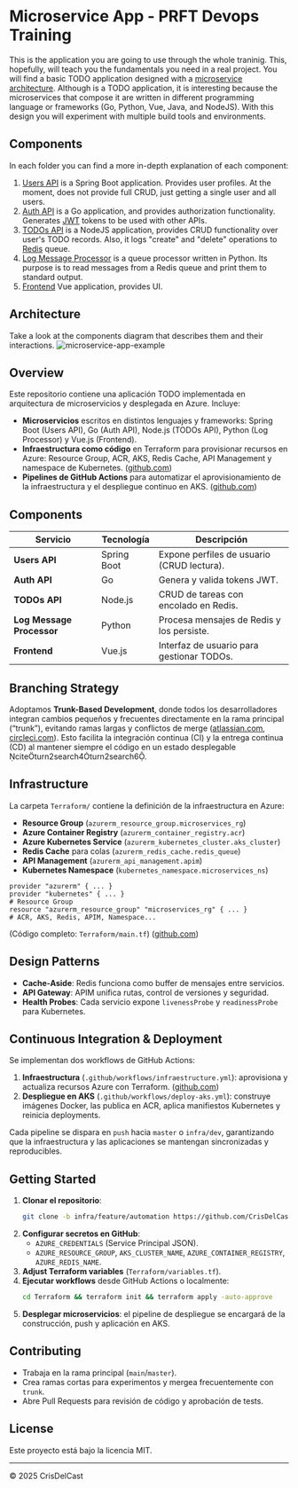 # Microservice App - PRFT Devops Training

This is the application you are going to use through the whole traninig. This, hopefully, will teach you the fundamentals you need in a real project. You will find a basic TODO application designed with a [microservice architecture](https://microservices.io). Although is a TODO application, it is interesting because the microservices that compose it are written in different programming language or frameworks (Go, Python, Vue, Java, and NodeJS). With this design you will experiment with multiple build tools and environments. 

## Components
In each folder you can find a more in-depth explanation of each component:

1. [Users API](/users-api) is a Spring Boot application. Provides user profiles. At the moment, does not provide full CRUD, just getting a single user and all users.
2. [Auth API](/auth-api) is a Go application, and provides authorization functionality. Generates [JWT](https://jwt.io/) tokens to be used with other APIs.
3. [TODOs API](/todos-api) is a NodeJS application, provides CRUD functionality over user's TODO records. Also, it logs "create" and "delete" operations to [Redis](https://redis.io/) queue.
4. [Log Message Processor](/log-message-processor) is a queue processor written in Python. Its purpose is to read messages from a Redis queue and print them to standard output.
5. [Frontend](/frontend) Vue application, provides UI.

## Architecture

Take a look at the components diagram that describes them and their interactions.
![microservice-app-example](/arch-img/Microservices.png)


## Overview

Este repositorio contiene una aplicación TODO implementada en arquitectura de microservicios y desplegada en Azure. Incluye:

- **Microservicios** escritos en distintos lenguajes y frameworks: Spring Boot (Users API), Go (Auth API), Node.js (TODOs API), Python (Log Processor) y Vue.js (Frontend).  
- **Infraestructura como código** en Terraform para provisionar recursos en Azure: Resource Group, ACR, AKS, Redis Cache, API Management y namespace de Kubernetes. ([github.com](https://github.com/CrisDelCast/microservice-app-example/blob/infra/feature/automation/Terraform/main.tf))
- **Pipelines de GitHub Actions** para automatizar el aprovisionamiento de la infraestructura y el despliegue continuo en AKS. ([github.com](https://github.com/CrisDelCast/microservice-app-example/blob/infra/feature/automation/.github/workflows/infraestructure.yml))

## Components

| Servicio                  | Tecnología          | Descripción                                  |
| ------------------------- | ------------------- | -------------------------------------------- |
| **Users API**             | Spring Boot         | Expone perfiles de usuario (CRUD lectura).   |
| **Auth API**              | Go                  | Genera y valida tokens JWT.                 |
| **TODOs API**             | Node.js             | CRUD de tareas con encolado en Redis.       |
| **Log Message Processor** | Python              | Procesa mensajes de Redis y los persiste.   |
| **Frontend**              | Vue.js              | Interfaz de usuario para gestionar TODOs.   |

## Branching Strategy

Adoptamos **Trunk-Based Development**, donde todos los desarrolladores integran cambios pequeños y frecuentes directamente en la rama principal (“trunk”), evitando ramas largas y conflictos de merge ([atlassian.com](https://www.atlassian.com/continuous-delivery/continuous-integration/trunk-based-development?utm_source=chatgpt.com), [circleci.com](https://circleci.com/blog/trunk-vs-feature-based-dev/?utm_source=chatgpt.com)). Esto facilita la integración continua (CI) y la entrega continua (CD) al mantener siempre el código en un estado desplegable citeturn2search4turn2search6.

## Infrastructure

La carpeta `Terraform/` contiene la definición de la infraestructura en Azure:

- **Resource Group** (`azurerm_resource_group.microservices_rg`)  
- **Azure Container Registry** (`azurerm_container_registry.acr`)  
- **Azure Kubernetes Service** (`azurerm_kubernetes_cluster.aks_cluster`)  
- **Redis Cache** para colas (`azurerm_redis_cache.redis_queue`)  
- **API Management** (`azurerm_api_management.apim`)  
- **Kubernetes Namespace** (`kubernetes_namespace.microservices_ns`)  

```hcl
provider "azurerm" { ... }
provider "kubernetes" { ... }
# Resource Group
resource "azurerm_resource_group" "microservices_rg" { ... }
# ACR, AKS, Redis, APIM, Namespace...
```  
(Código completo: `Terraform/main.tf`) ([github.com](https://github.com/CrisDelCast/microservice-app-example/blob/infra/feature/automation/Terraform/main.tf))

## Design Patterns

- **Cache-Aside**: Redis funciona como buffer de mensajes entre servicios.  
- **API Gateway**: APIM unifica rutas, control de versiones y seguridad.  
- **Health Probes**: Cada servicio expone `livenessProbe` y `readinessProbe` para Kubernetes.

## Continuous Integration & Deployment

Se implementan dos workflows de GitHub Actions:

1. **Infraestructura** (`.github/workflows/infraestructure.yml`): aprovisiona y actualiza recursos Azure con Terraform. ([github.com](https://github.com/CrisDelCast/microservice-app-example/blob/infra/feature/automation/.github/workflows/infraestructure.yml))
2. **Despliegue en AKS** (`.github/workflows/deploy-aks.yml`): construye imágenes Docker, las publica en ACR, aplica manifiestos Kubernetes y reinicia deployments.

Cada pipeline se dispara en `push` hacia `master` o `infra/dev`, garantizando que la infraestructura y las aplicaciones se mantengan sincronizadas y reproducibles.

## Getting Started

1. **Clonar el repositorio**:  
   ```bash
   git clone -b infra/feature/automation https://github.com/CrisDelCast/microservice-app-example.git
   ```
2. **Configurar secretos en GitHub**:  
   - `AZURE_CREDENTIALS` (Service Principal JSON).  
   - `AZURE_RESOURCE_GROUP`, `AKS_CLUSTER_NAME`, `AZURE_CONTAINER_REGISTRY`, `AZURE_REDIS_NAME`.  
3. **Adjust Terraform variables** (`Terraform/variables.tf`).  
4. **Ejecutar workflows** desde GitHub Actions o localmente:
   ```bash
   cd Terraform && terraform init && terraform apply -auto-approve
   ```
5. **Desplegar microservicios**: el pipeline de despliegue se encargará de la construcción, push y aplicación en AKS.

## Contributing

- Trabaja en la rama principal (`main`/`master`).  
- Crea ramas cortas para experimentos y mergea frecuentemente con `trunk`.  
- Abre Pull Requests para revisión de código y aprobación de tests.

## License

Este proyecto está bajo la licencia MIT.  

---

© 2025 CrisDelCast



